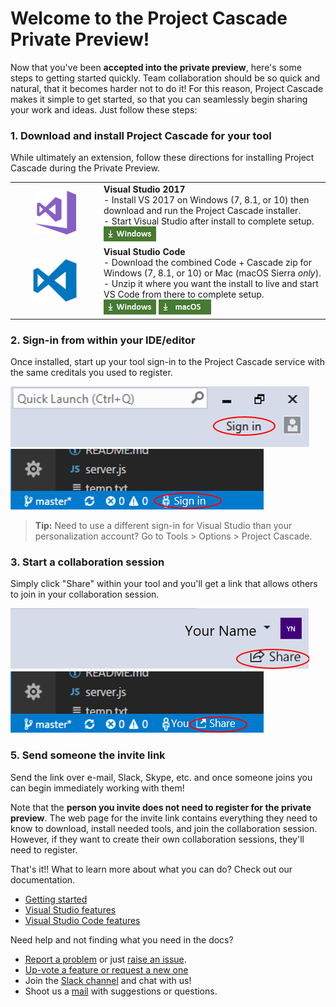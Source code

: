 # Welcome to the Project Cascade Private Preview!

Now that you've been **accepted into the private preview**, here's some steps to getting started quickly. Team collaboration should be so quick and natural, that it becomes harder not to do it! For this reason, Project Cascade makes it simple to get started, so that you can seamlessly begin sharing your work and ideas. Just follow these steps:

### 1. Download and install Project Cascade for your tool
While ultimately an extension, follow these directions for installing Project Cascade during the Private Preview. 

<table style="width: 100%; border-style: none;">
<tr>
    <td style="width: 128px; text-align: center; border:none;"><img src="media/vs-icon.png" /></td>
    <td>
        <strong>Visual Studio 2017</strong><br />
       - Install VS 2017 on Windows (7, 8.1, or 10) then download and run the Project Cascade installer. <br />
       - Start Visual Studio after install to complete setup.<br />
       <a href="http://aka.ms/project-cascade"><img style="padding: 0; spacing: 0;" src="media/download-for-win.png"></a><br />
    </td>
</tr>
<tr>
    <td style="width: 128px; text-align: center; border:none;"><img src="media/vscode-icon.png" /></td>
    <td>
        <strong>Visual Studio Code</strong><br />
        - Download the combined Code + Cascade zip for Windows (7, 8.1, or 10) or Mac (macOS Sierra <i>only</i>).<br />
        - Unzip it where you want the install to live and start VS Code from there to complete setup.<br />
        <a href="http://aka.ms/project-cascade"><img src="media/download-for-win.png"></a>
        <a href="http://aka.ms/project-cascade"><img src="media/download-for-mac.png"></a><br />
    </td>
</tr>
</table>

### 2. Sign-in from within your IDE/editor

Once installed, start up your tool sign-in to the Project Cascade service with the same creditals you used to register.

![VS Download](media/vs-sign-in-button.png) ![VS Code Download](media/vscode-sign-in-button.png)

> **Tip:** Need to use a different sign-in for Visual Studio than your personalization account? Go to Tools &gt; Options &gt; Project Cascade.

### 3. Start a collaboration session

Simply click "Share" within your tool and you'll get a link that allows others to join in your collaboration session. 

![VS Share Button](media/vs-share-button.png) ![VS Code Share Button](media/vscode-share-button.png)

### 5. Send someone the invite link

Send the link over e-mail, Slack, Skype, etc. and once someone joins you can begin immediately working with them! 

Note that the **person you invite does not need to register for the private preview**. The web page for the invite link contains everything they need to know to download, install needed tools, and join the collaboration session. However, if they want to create their own collaboration sessions, they'll need to register.

That's it!! What to learn more about what you can do? Check out our documentation.

- [Getting started](docs/getting-started.md)
- [Visual Studio features](docs/collab-vs.md)
- [Visual Studio Code features](docs/collab-vscode,md)

Need help and not finding what you need in the docs?

- [Report a problem](CONTRIBUTING.md#filing-visual-studio-problems) or just [raise an issue](https://github.com/Microsoft/project-cascade/issues).
- [Up-vote a feature or request a new one](https://github.com/Microsoft/project-cascade/issues?utf8=%E2%9C%93&q=is%3Aopen%20is%3Aissue%20label%3Afeature-request%20sort%3Areactions-%2B1%20)
- Join the [Slack channel](http://project-cascade.slack.com) and chat with us!
- Shoot us a [mail](mailto:project-cascade@microsoft.com) with suggestions or questions.
